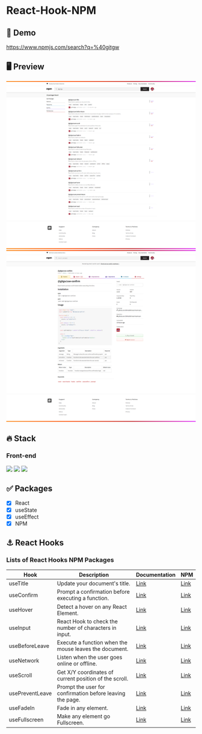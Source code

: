 # React-Hook-NPM

## 🔗 Demo
https://www.npmjs.com/search?q=%40gitgw

## 🖥 Preview
<img src="preview1.png" />
<img src="preview2.png" />

## 🔥 Stack
### Front-end
<img height="30" src="https://img.shields.io/badge/React-black?style=for-the-badge&logo=React&logoColor=#61DAFB"/> <img height="30" src="https://img.shields.io/badge/Javascript-black?style=for-the-badge&logo=Javascript&logoColor=F7DF1E"/>
<img height="30" src="https://img.shields.io/badge/npm-CB3837?style=for-the-badge&logo=npm&logoColor=white" />

## ✅ Packages
- [x] React
- [x] useState
- [x] useEffect
- [x] NPM

## ⚓ React Hooks
### Lists of React Hooks NPM Packages
Hook|Description|Documentation|NPM|
|-|-|-|-|
|useTitle|Update your document's title.|<a href="https://github.com/GitHubGW/react-hook-npm/tree/main/useTitle">Link</a>|<a href="https://www.npmjs.com/package/@gitgw/use-title">Link</a>|
|useConfirm|Prompt a confirmation before executing a function.|<a href="https://github.com/GitHubGW/react-hook-npm/tree/main/useConfirm">Link</a>|<a href="https://www.npmjs.com/package/@gitgw/use-confirm">Link</a>|
|useHover|Detect a hover on any React Element.|<a href="https://github.com/GitHubGW/react-hook-npm/tree/main/useHover">Link</a>|<a href="https://www.npmjs.com/package/@gitgw/use-hover">Link</a>|
|useInput|React Hook to check the number of characters in input.|<a href="https://github.com/GitHubGW/react-hook-npm/tree/main/useInput">Link</a>|<a href="https://www.npmjs.com/package/@gitgw/use-input">Link</a>|
|useBeforeLeave|Execute a function when the mouse leaves the document.|<a href="https://github.com/GitHubGW/react-hook-npm/tree/main/useBeforeLeave">Link</a>|<a href="https://www.npmjs.com/package/@gitgw/use-before-leave">Link</a>|
|useNetwork|Listen when the user goes online or offline.|<a href="https://github.com/GitHubGW/react-hook-npm/tree/main/useNetwork">Link</a>|<a href="https://www.npmjs.com/package/@gitgw/use-network">Link</a>|
|useScroll|Get X/Y coordinates of current position of the scroll.|<a href="https://github.com/GitHubGW/react-hook-npm/tree/main/useScroll">Link</a>|<a href="https://www.npmjs.com/package/@gitgw/use-scroll">Link</a>|
|usePreventLeave|Prompt the user for confirmation before leaving the page.|<a href="https://github.com/GitHubGW/react-hook-npm/tree/main/usePreventLeave">Link</a>|<a href="https://www.npmjs.com/package/@gitgw/use-prevent-leave">Link</a>|
|useFadeIn|Fade in any element.|<a href="https://github.com/GitHubGW/react-hook-npm/tree/main/useFadeIn">Link</a>|<a href="https://www.npmjs.com/package/@gitgw/use-fade-in">Link</a>|
|useFullscreen|Make any element go Fullscreen.|<a href="https://github.com/GitHubGW/react-hook-npm/tree/main/useFullScreen">Link</a>|<a href="https://www.npmjs.com/package/@gitgw/use-fullscreen">Link</a>|
